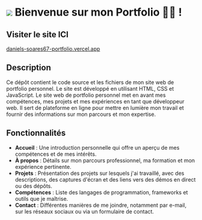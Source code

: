 ![](https://user-images.githubusercontent.com/18350557/176309783-0785949b-9127-417c-8b55-ab5a4333674e.gif) Bienvenue sur mon Portfolio 👨‍💻 !
=============================================================================================================================
## Visiter le site ICI

[daniels-soares67-portfolio.vercel.app](https://daniels-soares67-portfolio.vercel.app/)

## Description

Ce dépôt contient le code source et les fichiers de mon site web de portfolio personnel. Le site est développé en utilisant HTML, CSS et JavaScript.
Le site web de portfolio personnel met en avant mes compétences, mes projets et mes expériences en tant que développeur web. Il sert de plateforme en ligne pour mettre en lumière mon travail et fournir des informations sur mon parcours et mon expertise.

## Fonctionnalités

- **Accueil** : Une introduction personnelle qui offre un aperçu de mes compétences et de mes intérêts.
- **À propos** : Détails sur mon parcours professionnel, ma formation et mon expérience pertinente.
- **Projets** : Présentation des projets sur lesquels j'ai travaillé, avec des descriptions, des captures d'écran et des liens vers des démos en direct ou des dépôts.
- **Compétences** : Liste des langages de programmation, frameworks et outils que je maîtrise.
- **Contact** : Différentes manières de me joindre, notamment par e-mail, sur les réseaux sociaux ou via un formulaire de contact.

